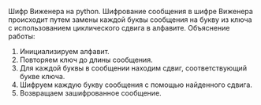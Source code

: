 Шифр Виженера на python.
Шифрование сообщения в шифре Виженера происходит путем замены каждой буквы сообщения на букву из ключа с использованием циклического сдвига в алфавите. 
Объяснение работы:
1. Инициализируем алфавит.
2. Повторяем ключ до длины сообщения.
3. Для каждой буквы в сообщении находим сдвиг, соответствующий букве ключа.
4. Шифруем каждую букву сообщения с помощью найденного сдвига.
5. Возвращаем зашифрованное сообщение.
